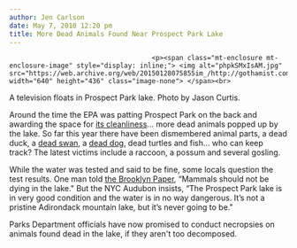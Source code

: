 ```yaml
---
author: Jen Carlson
date: May 7, 2010 12:20 pm
title: More Dead Animals Found Near Prospect Park Lake
---
```


	
										<p><span class="mt-enclosure mt-enclosure-image" style="display: inline;"> <img alt="phpkSMxIsAM.jpg" src="https://web.archive.org/web/20150128075855im_/http://gothamist.com/attachments/arts_jen/phpkSMxIsAM.jpg" width="640" height="436" class="image-none"> </span><br>
<span class="photo_caption">A television floats in Prospect Park lake. Photo by Jason Curtis.</span></p>

<p>Around the time the EPA was patting Prospect Park on the back and awarding the space for <a href="https://web.archive.org/web/20150128075855/http://gothamist.com/2010/05/05/prospect_park_1.php">its cleanliness</a>... more dead animals popped up by the lake. So far this year there have been dismembered animal parts, a dead duck, a <a href="https://web.archive.org/web/20150128075855/http://gothamist.com/2010/03/31/injured_prospect_park_swan_died.php">dead swan</a>, a <a href="https://web.archive.org/web/20150128075855/http://gothamist.com/2010/04/23/dead_dog_found_in_prospect_park_lak.php">dead dog</a>, dead turtles and fish... who can keep track? The latest victims include a raccoon, a possum and several gosling.</p>

<p>While the water was tested and said to be fine, some locals question the test results. One man told <a href="https://web.archive.org/web/20150128075855/http://www.brooklynpaper.com/stories/33/19/dtg_moredeadanimalsinlake_2010_05_07_bk.html">the Brooklyn Paper</a>, &#x201C;Mammals should not be dying in the lake.&quot; But the NYC Audubon insists, &#x201C;The Prospect Park lake is in very good condition and the water is in no way dangerous. It&#x2019;s not a pristine Adirondack mountain lake, but it&#x2019;s never going to be.&quot;</p>

<p>Parks Department officials have now promised to conduct necropsies on animals found dead in the lake, if they aren&apos;t too decomposed.</p>					
										
									
				